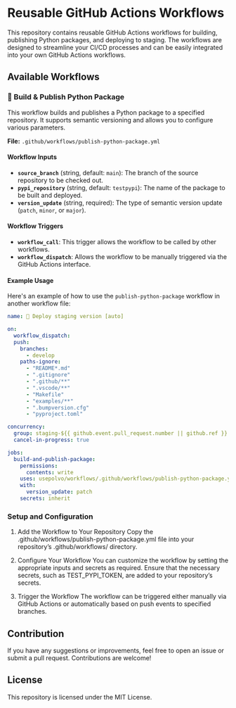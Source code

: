 # Reusable GitHub Actions Workflows

This repository contains reusable GitHub Actions workflows for building, publishing Python packages, and deploying to staging. The workflows are designed to streamline your CI/CD processes and can be easily integrated into your own GitHub Actions workflows.

## Available Workflows

### 🚀 Build & Publish Python Package

This workflow builds and publishes a Python package to a specified repository. It supports semantic versioning and allows you to configure various parameters.

**File:** `.github/workflows/publish-python-package.yml`

#### Workflow Inputs

- **`source_branch`** (string, default: `main`): The branch of the source repository to be checked out.
- **`pypi_repository`** (string, default: `testpypi`): The name of the package to be built and deployed.
- **`version_update`** (string, required): The type of semantic version update (`patch`, `minor`, or `major`).

#### Workflow Triggers

- **`workflow_call`**: This trigger allows the workflow to be called by other workflows.
- **`workflow_dispatch`**: Allows the workflow to be manually triggered via the GitHub Actions interface.

#### Example Usage

Here's an example of how to use the `publish-python-package` workflow in another workflow file:

```yaml
name: 🔬 Deploy staging version [auto]

on:
  workflow_dispatch:
  push:
    branches:
      - develop
    paths-ignore:
      - "README*.md"
      - ".gitignore"
      - ".github/**"
      - ".vscode/**"
      - "Makefile"
      - "examples/**"
      - ".bumpversion.cfg"
      - "pyproject.toml"

concurrency:
  group: staging-${{ github.event.pull_request.number || github.ref }}
  cancel-in-progress: true

jobs:
  build-and-publish-package:
    permissions:
      contents: write
    uses: usepolvo/workflows/.github/workflows/publish-python-package.yml@develop
    with:
      version_update: patch
    secrets: inherit
```

### Setup and Configuration

1.	Add the Workflow to Your Repository
Copy the .github/workflows/publish-python-package.yml file into your repository’s .github/workflows/ directory.

2.	Configure Your Workflow
You can customize the workflow by setting the appropriate inputs and secrets as required. Ensure that the necessary secrets, such as TEST_PYPI_TOKEN, are added to your repository’s secrets.

3.	Trigger the Workflow
The workflow can be triggered either manually via GitHub Actions or automatically based on push events to specified branches.

## Contribution

If you have any suggestions or improvements, feel free to open an issue or submit a pull request. Contributions are welcome!

## License

This repository is licensed under the MIT License.